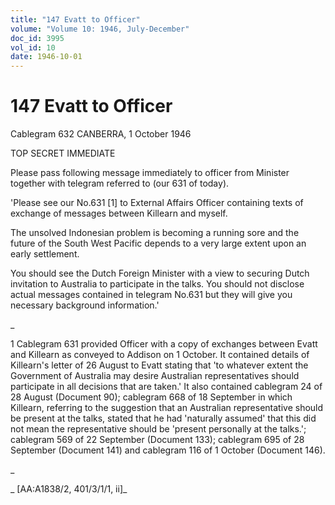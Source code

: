 ```yaml
---
title: "147 Evatt to Officer"
volume: "Volume 10: 1946, July-December"
doc_id: 3995
vol_id: 10
date: 1946-10-01
---
```


# 147 Evatt to Officer

Cablegram 632 CANBERRA, 1 October 1946

TOP SECRET IMMEDIATE

Please pass following message immediately to officer from Minister together with telegram referred to (our 631 of today).

'Please see our No.631 [1] to External Affairs Officer containing texts of exchange of messages between Killearn and myself.

The unsolved Indonesian problem is becoming a running sore and the future of the South West Pacific depends to a very large extent upon an early settlement.

You should see the Dutch Foreign Minister with a view to securing Dutch invitation to Australia to participate in the talks. You should not disclose actual messages contained in telegram No.631 but they will give you necessary background information.'

_

1 Cablegram 631 provided Officer with a copy of exchanges between Evatt and Killearn as conveyed to Addison on 1 October. It contained details of Killearn's letter of 26 August to Evatt stating that 'to whatever extent the Government of Australia may desire Australian representatives should participate in all decisions that are taken.' It also contained cablegram 24 of 28 August (Document 90); cablegram 668 of 18 September in which Killearn, referring to the suggestion that an Australian representative should be present at the talks, stated that he had 'naturally assumed' that this did not mean the representative should be 'present personally at the talks.'; cablegram 569 of 22 September (Document 133); cablegram 695 of 28 September (Document 141) and cablegram 116 of 1 October (Document 146).

_

_ [AA:A1838/2, 401/3/1/1, ii]_
